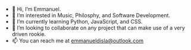 - 👋 Hi, I’m Emmanuel.
- 👀 I’m interested in Music, Philosphy, and Software Development.
- 🌱 I’m currently learning Python, JavaScript, and CSS.
- 💞️ I’m looking to collaborate on any project that can make use of a very driven rookie.
- 📫 You can reach me at emmanueldisla@outlook.com

<!---
manoloderamona/manoloderamona is a ✨ special ✨ repository because its `README.md` (this file) appears on your GitHub profile.
You can click the Preview link to take a look at your changes.
--->
